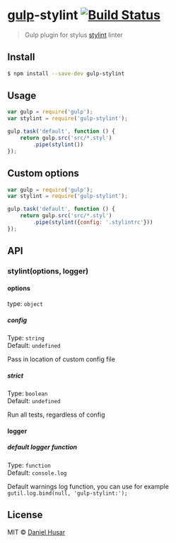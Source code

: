 # [gulp](http://gulpjs.com)-stylint [![Build Status](https://travis-ci.org/danielhusar/gulp-stylint.svg?branch=master)](https://travis-ci.org/danielhusar/gulp-stylint)

> Gulp plugin for stylus [stylint](https://github.com/rossPatton/stylint) linter


## Install

```sh
$ npm install --save-dev gulp-stylint
```


## Usage

```js
var gulp = require('gulp');
var stylint = require('gulp-stylint');

gulp.task('default', function () {
	return gulp.src('src/*.styl')
		.pipe(stylint())
});
```

## Custom options

```js
var gulp = require('gulp');
var stylint = require('gulp-stylint');

gulp.task('default', function () {
	return gulp.src('src/*.styl')
		.pipe(stylint({config: '.stylintrc'}))
});
```


## API

### stylint(options, logger)

#### options
type: `object`

##### config

Type: `string`  
Default: `undefined`

Pass in location of custom config file

##### strict

Type: `boolean`  
Default: `undefined`

Run all tests, regardless of config

#### logger

##### default logger function

Type: `function`  
Default: `console.log`

Default warnings log function, you can use for example `gutil.log.bind(null, 'gulp-stylint:');`


## License

MIT © [Daniel Husar](https://github.com/danielhusar)
